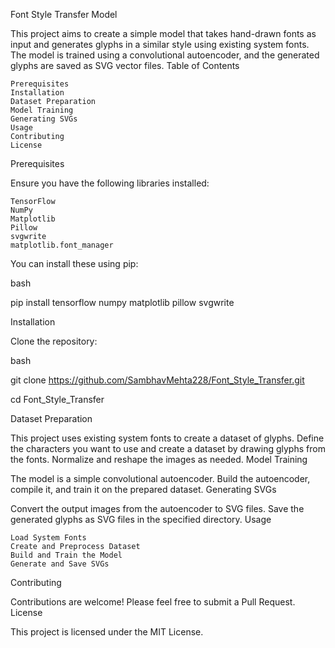 Font Style Transfer Model

This project aims to create a simple model that takes hand-drawn fonts as input and generates glyphs in a similar style using existing system fonts. The model is trained using a convolutional autoencoder, and the generated glyphs are saved as SVG vector files.
Table of Contents

    Prerequisites
    Installation
    Dataset Preparation
    Model Training
    Generating SVGs
    Usage
    Contributing
    License

Prerequisites

Ensure you have the following libraries installed:

    TensorFlow
    NumPy
    Matplotlib
    Pillow
    svgwrite
    matplotlib.font_manager

You can install these using pip:

bash

pip install tensorflow numpy matplotlib pillow svgwrite

Installation

Clone the repository:

bash

git clone https://github.com/SambhavMehta228/Font_Style_Transfer.git

cd Font_Style_Transfer

Dataset Preparation

This project uses existing system fonts to create a dataset of glyphs. Define the characters you want to use and create a dataset by drawing glyphs from the fonts. Normalize and reshape the images as needed.
Model Training

The model is a simple convolutional autoencoder. Build the autoencoder, compile it, and train it on the prepared dataset.
Generating SVGs

Convert the output images from the autoencoder to SVG files. Save the generated glyphs as SVG files in the specified directory.
Usage

    Load System Fonts
    Create and Preprocess Dataset
    Build and Train the Model
    Generate and Save SVGs

Contributing

Contributions are welcome! Please feel free to submit a Pull Request.
License

This project is licensed under the MIT License.
